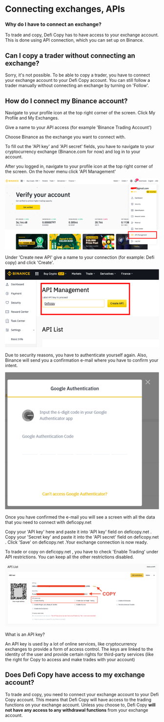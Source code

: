 # Connecting exchanges, APIs

### Why do I have to connect an exchange?

To trade and copy, Defi Copy has to have access to your exchange account. This is done using API connection, which you can set up on Binance.

## Can I copy a trader without connecting an exchange?

Sorry, it's not possible. To be able to copy a trader, you have to connect your exchange account to your Defi Copy account. You can still follow a trader manually without connecting an exchange by turning on 'Follow'.

## How do I connect my Binance account?

Navigate to your profile icon at the top right corner of the screen. Click My Profile and My Exchanges.&#x20;

Give a name to your API access (for example 'Binance Trading Account')

Choose Binance as the exchange you want to connect with.

To fill out the 'API key' and 'API secret' fields, you have to navigate to your cryptocurrency exchange (Binance.com for now) and log in to your account.

After you logged in, navigate to your profile icon at the top right corner of the screen. On the hover menu click 'API Management'

![](<../.gitbook/assets/Screen Shot 2021-05-31 at 3.37.15 PM.png>)

Under 'Create new API' give a name to your connection (for example:  Defi copy) and click 'Create'.

![](<../.gitbook/assets/Screen Shot 2021-05-31 at 3.38.04 PM.png>)

Due to security reasons, you have to authenticate yourself again. Also, Binance will send you a confirmation e-mail where you have to confirm your intent.

![](../.gitbook/assets/2step.png)

Once you have confirmed the e-mail you will see a screen with all the data that you need to connect with deficopy.net&#x20;

Copy your 'API key' here and paste it into 'API key' field on deficopy.net . Copy your 'Secret key' and paste it into the 'API secret' field on deficopy.net . Click 'Save' on deficopy.net .Your exchange connection is now ready.&#x20;

To trade or copy on deficopy.net , you have to check 'Enable Trading' under API restrictions. You can keep all the other restrictions disabled.&#x20;

![](<../.gitbook/assets/Screen Shot 2021-09-27 at 5.47.42 PM.png>)

What is an API key?

An API key is used by a lot of online services, like cryptocurrency exchanges to provide a form of access control. The keys are linked to the identity of the user and provide certain rights for third-party services (like the right for Copy to access and make trades with your account)

## Does Defi Copy have access to my exchange account?

To trade and copy, you need to connect your exchange account to your Defi Copy account. This means that Defi Copy  will have access to the trading functions on your exchange account. Unless you choose to, Defi Copy **will not have any access to any withdrawal functions** from your exchange account.&#x20;
